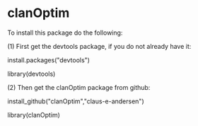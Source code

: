 clanOptim
=========

To install this package do the following:

(1) First get the devtools package, if you do not already have it:

install.packages("devtools")

library(devtools)



(2) Then get the clanOptim package from github:

install_github("clanOptim","claus-e-andersen")

library(clanOptim)
